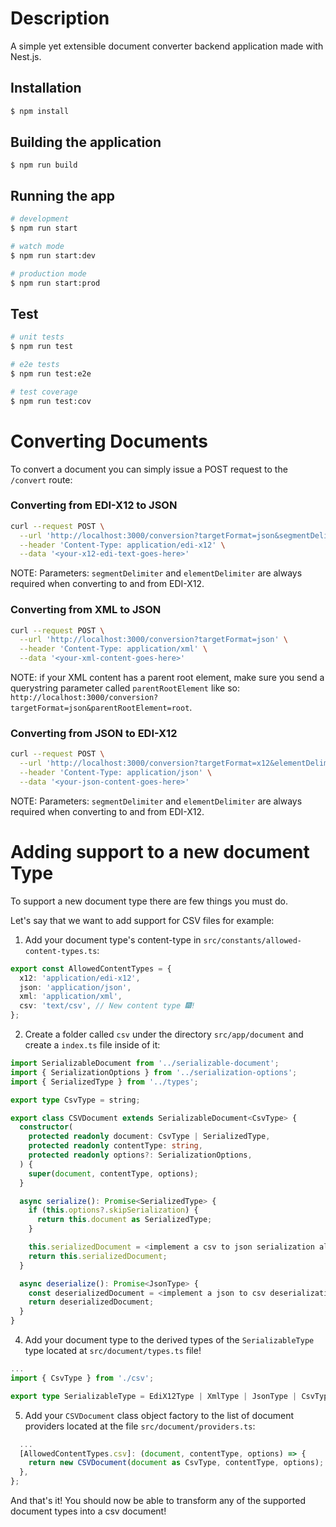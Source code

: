 # Description

A simple yet extensible document converter backend application made with Nest.js.

## Installation

```bash
$ npm install
```
## Building the application

```
$ npm run build
```

## Running the app

```bash
# development
$ npm run start

# watch mode
$ npm run start:dev

# production mode
$ npm run start:prod
```

## Test

```bash
# unit tests
$ npm run test

# e2e tests
$ npm run test:e2e

# test coverage
$ npm run test:cov
```
# Converting Documents

To convert a document you can simply issue a POST request to the `/convert` route:

### Converting from EDI-X12 to JSON
```sh
curl --request POST \
  --url 'http://localhost:3000/conversion?targetFormat=json&segmentDelimiter=~&elementDelimiter=*' \
  --header 'Content-Type: application/edi-x12' \
  --data '<your-x12-edi-text-goes-here>'
```

NOTE: Parameters: `segmentDelimiter` and `elementDelimiter` are always required when converting to and from EDI-X12.

### Converting from XML to JSON
```sh
curl --request POST \
  --url 'http://localhost:3000/conversion?targetFormat=json' \
  --header 'Content-Type: application/xml' \
  --data '<your-xml-content-goes-here>'
```

NOTE: if your XML content has a parent root element, make sure you send a querystring parameter called `parentRootElement` like so: `http://localhost:3000/conversion?targetFormat=json&parentRootElement=root`.

### Converting from JSON to EDI-X12
```sh
curl --request POST \
  --url 'http://localhost:3000/conversion?targetFormat=x12&elementDelimiter=*&segmentDelimiter=~' \
  --header 'Content-Type: application/json' \
  --data '<your-json-content-goes-here>'
```

NOTE: Parameters: `segmentDelimiter` and `elementDelimiter` are always required when converting to and from EDI-X12.

# Adding support to a new document Type

To support a new document type there are few things you must do.

Let's say that we want to add support for CSV files for example:

1. Add your document type's content-type in `src/constants/allowed-content-types.ts`:

```ts
export const AllowedContentTypes = {
  x12: 'application/edi-x12',
  json: 'application/json',
  xml: 'application/xml',
  csv: 'text/csv', // New content type 🎆!
};
```
2. Create a folder called `csv` under the directory `src/app/document` and create a `index.ts` file inside of it:

```ts
import SerializableDocument from '../serializable-document';
import { SerializationOptions } from '../serialization-options';
import { SerializedType } from '../types';

export type CsvType = string;

export class CSVDocument extends SerializableDocument<CsvType> {
  constructor(
    protected readonly document: CsvType | SerializedType,
    protected readonly contentType: string,
    protected readonly options?: SerializationOptions,
  ) {
    super(document, contentType, options);
  }

  async serialize(): Promise<SerializedType> {
    if (this.options?.skipSerialization) {
      return this.document as SerializedType;
    }

    this.serializedDocument = <implement a csv to json serialization algorithm here>;
    return this.serializedDocument;
  }

  async deserialize(): Promise<JsonType> {
    const deserializedDocument = <implement a json to csv deserialization algorithm here>;
    return deserializedDocument;
  }
}
```

4. Add your document type to the derived types of the `SerializableType` type located at `src/document/types.ts` file!

```ts
...
import { CsvType } from './csv';

export type SerializableType = EdiX12Type | XmlType | JsonType | CsvType;
```

5. Add your `CSVDocument` class object factory to the list of document providers located at the file `src/document/providers.ts`:

```ts
  ...
  [AllowedContentTypes.csv]: (document, contentType, options) => {
    return new CSVDocument(document as CsvType, contentType, options);
  },
};
```

And that's it! You should now be able to transform any of the supported document types into a csv document!

